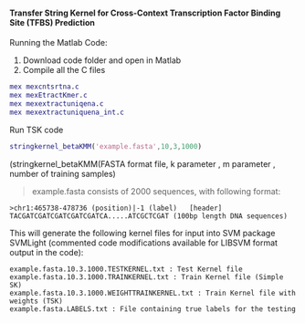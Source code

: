 #### Transfer String Kernel for Cross-Context Transcription Factor Binding Site (TFBS) Prediction 

Running the Matlab Code:

1. Download code folder and open in Matlab
2. Compile all the C files
```matlab
mex mexcntsrtna.c
mex mexEtractKmer.c
mex mexextractuniqena.c
mex mexextractuniquena_int.c
```

Run TSK code
```matlab
stringkernel_betaKMM('example.fasta',10,3,1000)
```
(stringkernel_betaKMM(FASTA format file, k parameter , m parameter , number of training samples)

>example.fasta consists of 2000 sequences, with following format:
```
>chr1:465738-478736 (position)|-1 (label)   [header]
TACGATCGATCGATCGATCGATCA.....ATCGCTCGAT (100bp length DNA sequences)
```

This will generate the following kernel files for input into SVM package SVMLight (commented code modifications available for LIBSVM format output in the code):

```
example.fasta.10.3.1000.TESTKERNEL.txt : Test Kernel file
example.fasta.10.3.1000.TRAINKERNEL.txt : Train Kernel file (Simple SK)
example.fasta.10.3.1000.WEIGHTTRAINKERNEL.txt : Train Kernel file with weights (TSK)
example.fasta.LABELS.txt : File containing true labels for the testing
```

